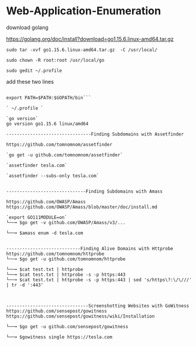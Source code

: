 # Web-Application-Enumeration

download golang

https://golang.org/doc/install?download=go1.15.6.linux-amd64.tar.gz

`sudo tar -xvf go1.15.6.linux-amd64.tar.gz  -C /usr/local/`

`sudo chown -R root:root /usr/local/go`

`sudo gedit ~/.profile`                                                                                                                                

add these two lines 
```export GOPATH=$HOME/go

export PATH=$PATH:$GOPATH/bin```

` ~/.profile `                                                                                                                                          

`go version`
go version go1.15.6 linux/amd64

--------------------------------Finding Subdomains with Assetfinder

https://github.com/tomnomnom/assetfinder

`go get -u github.com/tomnomnom/assetfinder`

`assetfinder tesla.com`                                                                                                                                  

`assetfinder --subs-only tesla.com`                                                                                                                     


------------------------------Finding Subdomains with Amass

https://github.com/OWASP/Amass
https://github.com/OWASP/Amass/blob/master/doc/install.md

`export GO111MODULE=on`
└──╼ $go get -v github.com/OWASP/Amass/v3/...

└──╼ $amass enum -d tesla.com                                                                                                                                


----------------------------Finding Alive Domains with Httprobe
https://github.com/tomnomnom/httprobe
└──╼ $go get -u github.com/tomnomnom/httprobe

└──╼ $cat test.txt | httprobe                                                                                                                                
└──╼ $cat test.txt | httprobe -s -p https:443                                                                                                                
└──╼ $cat test.txt | httprobe -s -p https:443 | sed 's/https\?:\/\///' | tr -d ':443'



-------------------------------Screenshotting Websites with GoWitness
https://github.com/sensepost/gowitness
https://github.com/sensepost/gowitness/wiki/Installation

└──╼ $go get -u github.com/sensepost/gowitness

└──╼ $gowitness single https://tesla.com                                                                                                               


